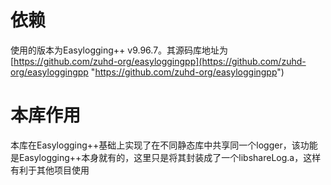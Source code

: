 # 依赖
使用的版本为Easylogging++ v9.96.7。其源码库地址为[https://github.com/zuhd-org/easyloggingpp](https://github.com/zuhd-org/easyloggingpp "https://github.com/zuhd-org/easyloggingpp")
# 本库作用
本库在Easylogging++基础上实现了在不同静态库中共享同一个logger，该功能是Easylogging++本身就有的，这里只是将其封装成了一个libshareLog.a，这样有利于其他项目使用